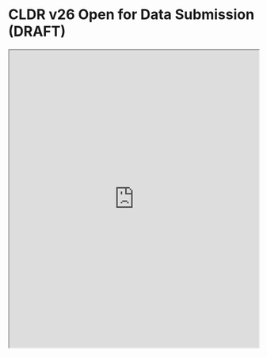 # CLDR v26 Open for Data Submission (DRAFT)

<iframe
src="https://docs.google.com/document/preview?hgd=1&id=1aRoDepMpiPFUk29EDvr1atStbhtEq1Zm-T8gb0R7ao8"
width="100%" height="600" allow="fullscreen" />
